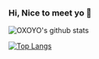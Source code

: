 ### Hi, Nice to meet yo 👋

![OXOYO's github stats](https://github-readme-stats.vercel.app/api?username=zhuayu&show_icons=true&theme=vue)

[![Top Langs](https://github-readme-stats.vercel.app/api/top-langs/?username=zhuayu)](https://github.com/anuraghazra/github-readme-stats)


<!--
**zhuayu/zhuayu** is a ✨ _special_ ✨ repository because its `README.md` (this file) appears on your GitHub profile.

Here are some ideas to get you started:

- 🔭 I’m currently working on ...
- 🌱 I’m currently learning ...
- 👯 I’m looking to collaborate on ...
- 🤔 I’m looking for help with ...
- 💬 Ask me about ...
- 📫 How to reach me: ...
- 😄 Pronouns: ...
- ⚡ Fun fact: ...
-->
